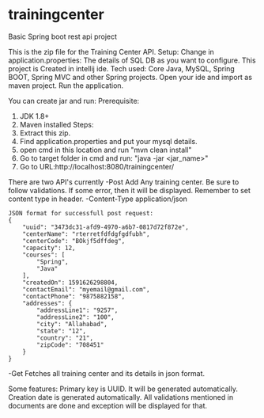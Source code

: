 # trainingcenter
Basic Spring boot rest api project

This is the zip file for the Training Center API.
Setup:
Change in application.properties: The details of SQL DB as you want to configure.
This project is Created in intellij ide. Tech used: Core Java, MySQL, Spring BOOT, Spring MVC and other Spring projects.
Open your ide and import as maven project.
Run the application.

You can create jar and run:
Prerequisite:
1. JDK 1.8+
2. Maven installed
Steps:
1. Extract this zip.
2. Find application.properties and put your mysql details.
3. open cmd in this location and run "mvn clean install"
4. Go to target folder in cmd and run: "java -jar <jar_name>"
5. Go to URL:http://localhost:8080/trainingcenter/ 

There are two API's currently
-Post
	Add Any training center.
	Be sure to follow validations.
	If some error, then it will be displayed.
	Remember to set content type in header.
	-Content-Type application/json
	
	JSON format for successfull post request:
	{
        "uuid": "3473dc31-afd9-4970-a6b7-0817d72f872e",
        "centerName": "rterretfdfdgfgdfubh",
        "centerCode": "BOkjf5dffdeg",
        "capacity": 12,
        "courses": [
            "Spring",
            "Java"
        ],
        "createdOn": 1591626298804,
        "contactEmail": "myemail@gmail.com",
        "contactPhone": "9875882158",
        "addresses": {
            "addressLine1": "9257",
            "addressLine2": "100",
            "city": "Allahabad",
            "state": "12",
            "country": "21",
            "zipCode": "708451"
        }
    }
	
-Get
	Fetches all training center and its details in json format.
	
	
Some features:
Primary key is UUID. It will be generated automatically.
Creation date is generated automatically.
All validations mentioned in documents are done and exception will be displayed for that.

